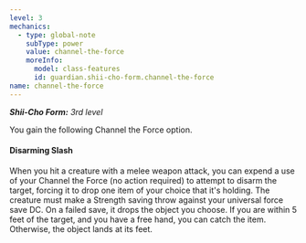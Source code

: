 ```yaml
---
level: 3
mechanics:
  - type: global-note
    subType: power
    value: channel-the-force
    moreInfo:
      model: class-features
      id: guardian.shii-cho-form.channel-the-force
name: channel-the-force
---
```

_**Shii-Cho Form:** 3rd level_
You gain the following Channel the Force option.
#### Disarming Slash
When you hit a creature with a melee weapon attack, you can expend a use of your Channel the Force (no action required)  to attempt to disarm the target, forcing it to drop one item of your choice that it's holding. The creature must make a Strength saving throw against your universal force save DC. On a failed save, it drops the object you choose. If you are within 5 feet of the target, and you have a free hand, you can catch the item. Otherwise, the object lands at its feet.